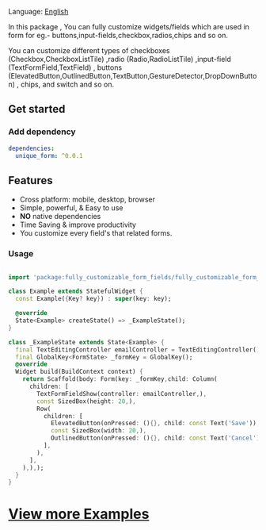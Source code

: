 Language: [English](README.md)

In this package , You can fully customize widgets/fields which are used in form for eg.- buttons,input-fields,checkbox,radios,chips and so on.

You can customize different types of checkboxes (Checkbox,CheckboxListTile) ,radio (Radio,RadioListTile) ,input-field (TextFormField,TextField) ,
buttons (ElevatedButton,OutlinedButton,TextButton,GestureDetector,DropDownButton) , chips, and switch and so on.

## Get started


### Add dependency

```yaml
dependencies:
  unique_form: ^0.0.1
```

## Features

- Cross platform: mobile, desktop, browser
- Simple, powerful, & Easy to use
- **NO** native dependencies
- Time Saving & improve productivity
- You customize every field's that related forms.


### Usage

```dart

import 'package:fully_customizable_form_fields/fully_customizable_form_fields.dart';

class Example extends StatefulWidget {
  const Example({Key? key}) : super(key: key);

  @override
  State<Example> createState() => _ExampleState();
}

class _ExampleState extends State<Example> {
  final TextEditingController emailController = TextEditingController();
  final GlobalKey<FormState> _formKey = GlobalKey();
  @override
  Widget build(BuildContext context) {
    return Scaffold(body: Form(key: _formKey,child: Column(
      children: [
        TextFormFieldShow(controller: emailController,),
        const SizedBox(height: 20,),
        Row(
          children: [
            ElevatedButton(onPressed: (){}, child: const Text('Save')),
            const SizedBox(width: 20,),
            OutlinedButton(onPressed: (){}, child: const Text('Cancel')),
          ],
        ),
      ],
    ),),);
  }
}

```

# [View more Examples](https://github.com/Abhay987/unique_form/tree/master/example)
